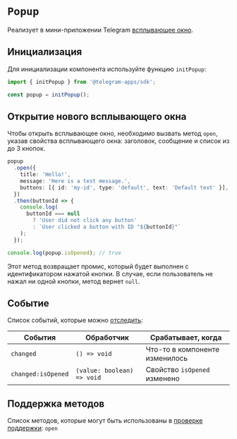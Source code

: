 # `Popup`

Реализует в мини-приложении Telegram [всплывающее окно](../../../../platform/popup.md).

## Инициализация

Для инициализации компонента используйте функцию `initPopup`:

```typescript
import { initPopup } from '@telegram-apps/sdk';

const popup = initPopup();  
```

## Открытие нового всплывающего окна

Чтобы открыть всплывающее окно, необходимо вызвать метод `open`, указав свойства всплывающего окна: заголовок,
сообщение и список из до 3 кнопок.

```typescript
popup
  .open({
    title: 'Hello!',
    message: 'Here is a test message.',
    buttons: [{ id: 'my-id', type: 'default', text: 'Default text' }],
  })
  .then(buttonId => {
    console.log(
      buttonId === null 
        ? 'User did not click any button'
        : `User clicked a button with ID "${buttonId}"`
    );
  });

console.log(popup.isOpened); // true
```

Этот метод возвращает промис, который будет выполнен с идентификатором нажатой кнопки. В случае, если пользователь не нажал ни одной кнопки, метод вернет `null`.

## Событие

Список событий, которые можно [отследить](#events):

| События            | Обработчик                 | Срабатывает, когда             |
| ------------------ | -------------------------- | ------------------------------ |
| `changed`          | `() => void`               | Что-то в компоненте изменилось |
| `changed:isOpened` | `(value: boolean) => void` | Свойство `isOpened` изменено   |

## Поддержка методов

Список методов, которые могут быть использованы в [проверке поддержки](#methods-support): `open`
